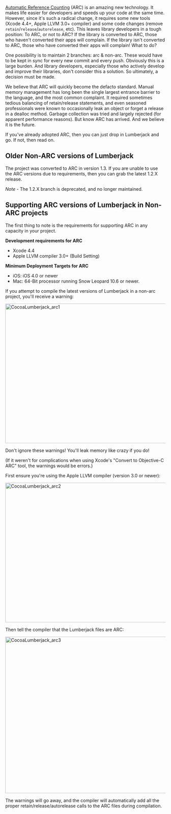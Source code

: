 [Automatic Reference Counting](http://clang.llvm.org/docs/AutomaticReferenceCounting.html) (ARC) is an amazing new technology. It makes life easier for developers and speeds up your code at the same time. However, since it's such a radical change, it requires some new tools (Xcode 4.4+, Apple LLVM 3.0+ compiler) and some code changes (remove `retain`/`release`/`autorelease`, etc). This leaves library developers in a tough position: To ARC, or not to ARC? If the library is converted to ARC, those who haven't converted their apps will complain. If the library isn't converted to ARC, those who have converted their apps will complain! What to do?

One possibility is to maintain 2 branches: arc & non-arc. These would have to be kept in sync for every new commit and every push. Obviously this is a large burden. And library developers, especially those who actively develop and improve their libraries, don't consider this a solution. So ultimately, a decision must be made.

We believe that ARC will quickly become the defacto standard. Manual memory management has long been the single largest entrance barrier to the language, and the most common complaint. It required sometimes tedious balancing of retain/release statements, and even seasoned professionals were known to occasionally leak an object or forget a release in a dealloc method. Garbage collection was tried and largely rejected (for apparent performance reasons). But know ARC has arrived. And we believe it is the future.

If you've already adopted ARC, then you can just drop in Lumberjack and go. If not, then read on.

## Older Non-ARC versions of Lumberjack

The project was converted to ARC in version 1.3. If you are unable to use the ARC versions due to requirements, then you can grab the latest 1.2.X release.

_Note_ - The 1.2.X branch is deprecated, and no longer maintained.

## Supporting ARC versions of Lumberjack in Non-ARC projects

The first thing to note is the requirements for supporting ARC in any capacity in your project.

**Development requirements for ARC**

- Xcode 4.4
- Apple LLVM compiler 3.0+ (Build Setting)

**Minimum Deployment Targets for ARC**

- iOS: iOS 4.0 or newer
- Mac: 64-Bit processor running Snow Leopard 10.6 or newer.

If you attempt to compile the latest versions of Lumberjack in a non-arc project, you'll receive a warning:

<a href="http://www.flickr.com/photos/100714763@N06/9575917959/" title="CocoaLumberjack_arc1 by robbiehanson, on Flickr"><img src="http://farm4.staticflickr.com/3802/9575917959_308e718f03_c.jpg" width="800" height="438" alt="CocoaLumberjack_arc1"></a>

Don't ignore these warnings! You'll leak memory like crazy if you do!

(If it weren't for complications when using Xcode's "Convert to Objective-C ARC" tool, the warnings would be errors.)

First ensure you're using the Apple LLVM compiler (version 3.0 or newer):

<a href="http://www.flickr.com/photos/100714763@N06/9578711976/" title="CocoaLumberjack_arc2 by robbiehanson, on Flickr"><img src="http://farm8.staticflickr.com/7425/9578711976_29271ff45e_c.jpg" width="800" height="438" alt="CocoaLumberjack_arc2"></a>

Then tell the compiler that the Lumberjack files are ARC:

<a href="http://www.flickr.com/photos/100714763@N06/9578712266/" title="CocoaLumberjack_arc3 by robbiehanson, on Flickr"><img src="http://farm8.staticflickr.com/7355/9578712266_8752306de7_c.jpg" width="800" height="491" alt="CocoaLumberjack_arc3"></a>

The warnings will go away, and the compiler will automatically add all the proper retain/release/autorelease calls to the ARC files during compilation.
